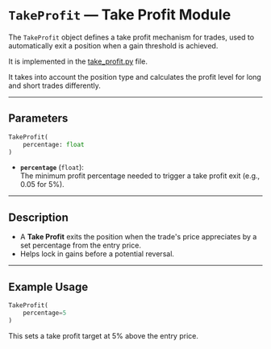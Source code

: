 
# `TakeProfit` — Take Profit Module

The `TakeProfit` object defines a take profit mechanism for trades, used to automatically exit a position when a gain threshold is achieved.

It is implemented in the [take_profit.py](https://github.com/DrDanicka/trading_strategy_tester/blob/main/trading_strategy_tester/conditions/stoploss_takeprofit/take_profit.py) file.

It takes into account the position type and calculates the profit level for long and short trades differently.

---

## Parameters

```python
TakeProfit(
    percentage: float
)
```

- **`percentage`** (`float`):  
  The minimum profit percentage needed to trigger a take profit exit (e.g., 0.05 for 5%).

---

## Description

- A **Take Profit** exits the position when the trade's price appreciates by a set percentage from the entry price.
- Helps lock in gains before a potential reversal.

---

## Example Usage

```python
TakeProfit(
    percentage=5
)
```

This sets a take profit target at 5% above the entry price.
